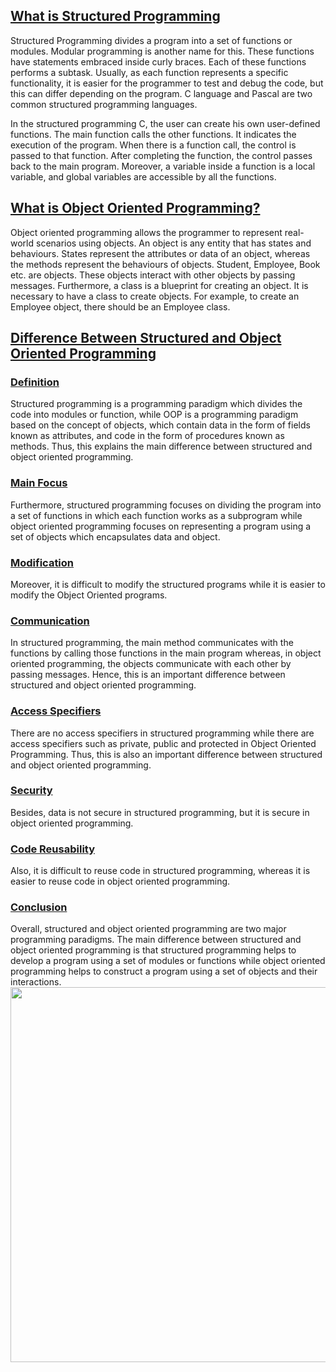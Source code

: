 <H2> <u> <strong> What is Structured Programming  </strong> </u>  </H2>



Structured Programming divides a program into a set of functions or modules. Modular programming is another name for this. These functions have statements embraced inside curly braces. Each of these functions performs a subtask. Usually, as each function represents a specific functionality, it is easier for the programmer to test and debug the code, but this can differ depending on the program. C language and Pascal are two common structured programming languages.


In the structured programming C, the user can create his own user-defined functions. The main function calls the other functions. It indicates the execution of the program. When there is a function call, the control is passed to that function. After completing the function, the control passes back to the main program. Moreover, a variable inside a function is a local variable, and global variables are accessible by all the functions.

 <H2> <u> <strong> What is Object Oriented Programming? </strong> </u>  </H2>


Object oriented programming allows the programmer to represent real-world scenarios using objects. An object is any entity that has states and behaviours. States represent the attributes or data of an object, whereas the methods represent the behaviours of objects. Student, Employee, Book etc. are objects. These objects interact with other objects by passing messages. Furthermore, a class is a blueprint for creating an object. It is necessary to have a class to create objects. For example, to create an Employee object, there should be an Employee class. 




<H2> <u> <strong> Difference Between Structured and Object Oriented Programming  </strong> </u>  </H2>

 <H3> <u> <strong> Definition   </strong> </u>  </H3>
Structured programming is a programming paradigm which divides the code into modules or function, while OOP is a programming paradigm based on the concept of objects, which contain data in the form of fields known as attributes, and code in the form of procedures known as methods. Thus, this explains the main difference between structured and object oriented programming.

 <H3> <u> <strong> Main Focus </strong> </u>  </H3>
Furthermore, structured programming focuses on dividing the program into a set of functions in which each function works as a subprogram while object oriented programming focuses on representing a program using a set of objects which encapsulates data and object.


 <H3> <u>  <strong> Modification  </strong> </u>  </H3>
Moreover, it is difficult to modify the structured programs while it is easier to modify the Object Oriented programs.

 <H3> <u>  <strong> Communication  </strong> </u>  </H3>
In structured programming, the main method communicates with the functions by calling those functions in the main program whereas, in object oriented programming, the objects communicate with each other by passing messages. Hence, this is an important difference between structured and object oriented programming.

  <H3> <u>  <strong> Access Specifiers </strong> </u>  </H3>
There are no access specifiers in structured programming while there are access specifiers such as private, public and protected in Object Oriented Programming. Thus, this is also an important  difference between structured and object oriented programming.

 <H3> <u> <strong> Security </strong> </u>  </H3>
Besides, data is not secure in structured programming, but it is secure in object oriented programming.

 <H3> <u> <strong> Code Reusability  </strong> </u>  </H3>
Also, it is difficult to reuse code in structured programming, whereas it is easier to reuse code in object oriented programming.

 <H3> <u> <strong> Conclusion  </strong> </u>  </H3>
Overall, structured and object oriented programming are two major programming paradigms. The main difference between structured and object oriented programming is that structured programming helps to develop a program using a set of modules or functions while object oriented programming helps to construct a program using a set of objects and their interactions.



<img src="https://blog.signaturit.com/hubfs/19-jun-18-twitter-blog-eng.png" width="550" height="600">



